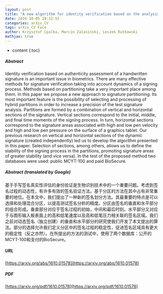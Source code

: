 ```yaml
---
layout: post
title: "A new algorithm for identity verification based on the analysis of a handwritten dynamic signature"
date: 2016-10-05 19:32:55
categories: arXiv_CV
tags: arXiv_CV Face
author: Krzysztof Cpalka, Marcin Zalasinski, Leszek Rutkowski
mathjax: true
---
```


* content
{:toc}

##### Abstract
Identity verification based on authenticity assessment of a handwritten signature is an important issue in biometrics. There are many effective methods for signature verification taking into account dynamics of a signing process. Methods based on partitioning take a very important place among them. In this paper we propose a new approach to signature partitioning. Its most important feature is the possibility of selecting and processing of hybrid partitions in order to increase a precision of the test signature analysis. Partitions are formed by a combination of vertical and horizontal sections of the signature. Vertical sections correspond to the initial, middle, and final time moments of the signing process. In turn, horizontal sections correspond to the signature areas associated with high and low pen velocity and high and low pen pressure on the surface of a graphics tablet. Our previous research on vertical and horizontal sections of the dynamic signature (created independently) led us to develop the algorithm presented in this paper. Selection of sections, among others, allows us to define the stability of the signing process in the partitions, promoting signature areas of greater stability (and vice versa). In the test of the proposed method two databases were used: public MCYT-100 and paid BioSecure.

##### Abstract (translated by Google)
基于手写签名真实性评估的身份验证是生物识别技术中的一个重要问题。考虑到签名过程的动态性，有许多有效的签名验证方法。基于分区的方法在其中占有非常重要的地位。在本文中，我们提出了一种新的签名划分方法。其最重要的特点是可以选择和处理混合分区，以提高测试签名分析的精度。分区由签名的垂直和水平部分的组合形成。垂直部分对应于签名过程的初始，中间和最后时刻。水平部分又对应于与图形输入板表面上的高和低笔速度以及高和低笔压力相关联的签名区域。我们之前对动态签名（独立创建）的垂直和水平部分的研究使我们开发了本文提出的算法。部分的选择允许我们定义分区中的签名过程的稳定性，促进签名区域具有更大的稳定性（反之亦然）。在所提出的方法的测试中，使用了两个数据库：公开的MCYT-100和支付的BioSecure。

##### URL
[https://arxiv.org/abs/1610.01578](https://arxiv.org/abs/1610.01578)

##### PDF
[https://arxiv.org/pdf/1610.01578](https://arxiv.org/pdf/1610.01578)

